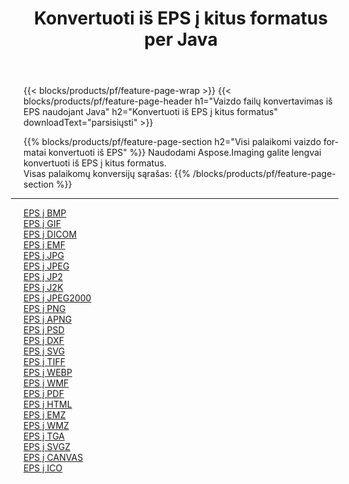 ﻿---
title: Konvertuoti iš EPS į kitus formatus per Java 
weight: 3920
url: /lt/java/conversion/from/eps 
lang: lt
langdirlevel: 2
locales: zh-hans,ja,it,ru,de,es,fr,nl,id,lt,pl,pt,vi,tr,ko,zh-hant,ar,hi,th,sv,cs,uk,he
description: Naudodami Aspose.Imaging galite lengvai konvertuoti iš EPS į kitus formatus
---

{{< blocks/products/pf/feature-page-wrap >}}
{{< blocks/products/pf/feature-page-header h1="Vaizdo failų konvertavimas iš EPS naudojant Java" h2="Konvertuoti iš EPS į kitus formatus" downloadText="parsisiųsti" >}}


{{% blocks/products/pf/feature-page-section  h2="Visi palaikomi vaizdo formatai konvertuoti iš EPS" %}}
Naudodami Aspose.Imaging galite lengvai konvertuoti iš EPS į kitus formatus.
<br/>
Visas palaikomų konversijų sąrašas:
{{% /blocks/products/pf/feature-page-section %}}
<div class="container-fluid productfamilypage bg-gray">
    <div class="convertypes bg-gray agp-content section">
        <div class="container">
		<hr style="margin-left:-20px;"/>
		<div class="row other-converters">
		    <div class='col-md-2 other-converter remove-lp remove-rp'><a href="/imaging/lt/java/conversion/eps-to-bmp" >EPS į BMP</a></div><div class='col-md-2 other-converter remove-lp remove-rp'><a href="/imaging/lt/java/conversion/eps-to-gif" >EPS į GIF</a></div><div class='col-md-2 other-converter remove-lp remove-rp'><a href="/imaging/lt/java/conversion/eps-to-dicom" >EPS į DICOM</a></div><div class='col-md-2 other-converter remove-lp remove-rp'><a href="/imaging/lt/java/conversion/eps-to-emf" >EPS į EMF</a></div><div class='col-md-2 other-converter remove-lp remove-rp'><a href="/imaging/lt/java/conversion/eps-to-jpg" >EPS į JPG</a></div><div class='col-md-2 other-converter remove-lp remove-rp'><a href="/imaging/lt/java/conversion/eps-to-jpeg" >EPS į JPEG</a></div><div class='col-md-2 other-converter remove-lp remove-rp'><a href="/imaging/lt/java/conversion/eps-to-jp2" >EPS į JP2</a></div><div class='col-md-2 other-converter remove-lp remove-rp'><a href="/imaging/lt/java/conversion/eps-to-j2k" >EPS į J2K</a></div><div class='col-md-2 other-converter remove-lp remove-rp'><a href="/imaging/lt/java/conversion/eps-to-jpeg2000" >EPS į JPEG2000</a></div><div class='col-md-2 other-converter remove-lp remove-rp'><a href="/imaging/lt/java/conversion/eps-to-png" >EPS į PNG</a></div><div class='col-md-2 other-converter remove-lp remove-rp'><a href="/imaging/lt/java/conversion/eps-to-apng" >EPS į APNG</a></div><div class='col-md-2 other-converter remove-lp remove-rp'><a href="/imaging/lt/java/conversion/eps-to-psd" >EPS į PSD</a></div><div class='col-md-2 other-converter remove-lp remove-rp'><a href="/imaging/lt/java/conversion/eps-to-dxf" >EPS į DXF</a></div><div class='col-md-2 other-converter remove-lp remove-rp'><a href="/imaging/lt/java/conversion/eps-to-svg" >EPS į SVG</a></div><div class='col-md-2 other-converter remove-lp remove-rp'><a href="/imaging/lt/java/conversion/eps-to-tiff" >EPS į TIFF</a></div><div class='col-md-2 other-converter remove-lp remove-rp'><a href="/imaging/lt/java/conversion/eps-to-webp" >EPS į WEBP</a></div><div class='col-md-2 other-converter remove-lp remove-rp'><a href="/imaging/lt/java/conversion/eps-to-wmf" >EPS į WMF</a></div><div class='col-md-2 other-converter remove-lp remove-rp'><a href="/imaging/lt/java/conversion/eps-to-pdf" >EPS į PDF</a></div><div class='col-md-2 other-converter remove-lp remove-rp'><a href="/imaging/lt/java/conversion/eps-to-html" >EPS į HTML</a></div><div class='col-md-2 other-converter remove-lp remove-rp'><a href="/imaging/lt/java/conversion/eps-to-emz" >EPS į EMZ</a></div><div class='col-md-2 other-converter remove-lp remove-rp'><a href="/imaging/lt/java/conversion/eps-to-wmz" >EPS į WMZ</a></div><div class='col-md-2 other-converter remove-lp remove-rp'><a href="/imaging/lt/java/conversion/eps-to-tga" >EPS į TGA</a></div><div class='col-md-2 other-converter remove-lp remove-rp'><a href="/imaging/lt/java/conversion/eps-to-svgz" >EPS į SVGZ</a></div><div class='col-md-2 other-converter remove-lp remove-rp'><a href="/imaging/lt/java/conversion/eps-to-canvas" >EPS į CANVAS</a></div><div class='col-md-2 other-converter remove-lp remove-rp'><a href="/imaging/lt/java/conversion/eps-to-ico" >EPS į ICO</a></div>
                </div>
        </div>
    </div>
</div>
<br/>

